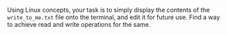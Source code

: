 Using Linux concepts, your task is to simply display the contents of the `write_to_me.txt` file onto the terminal, and edit it for future use. Find a way to achieve read and write operations for the same.